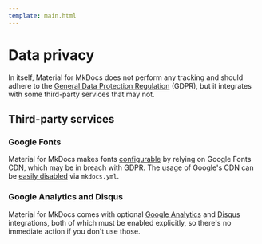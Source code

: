```yaml
---
template: main.html
---
```


# Data privacy

In itself, Material for MkDocs does not perform any tracking and should adhere
to the [General Data Protection Regulation][1] (GDPR), but it integrates with
some third-party services that may not.

  [1]: https://en.wikipedia.org/wiki/General_Data_Protection_Regulation

## Third-party services

### Google Fonts

Material for MkDocs makes fonts [configurable][2] by relying on Google Fonts
CDN, which may be in breach with GDPR. The usage of Google's CDN can be [easily 
disabled][3] via `mkdocs.yml`.

  [2]: setup/changing-the-fonts.md
  [3]: setup/changing-the-fonts.md#disabling-font-loading

### Google Analytics and Disqus

Material for MkDocs comes with optional [Google Analytics][4] and [Disqus][5] 
integrations, both of which must be enabled explicitly, so there's no immediate
action if you don't use those.

  [4]: setup/setting-up-site-analytics.md#google-analytics
  [5]: setup/adding-a-comment-system.md#disqus
